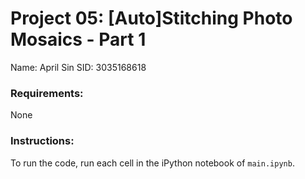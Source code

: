 # Project 05: [Auto]Stitching Photo Mosaics - Part 1

Name: April Sin
SID: 3035168618

### Requirements:

None

### Instructions:

To run the code, run each cell in the iPython notebook of `main.ipynb`.
